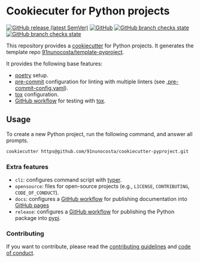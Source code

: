# Cookiecuter for Python projects

[![GitHub release (latest SemVer)](https://img.shields.io/github/v/release/91nunocosta/cookiecutter-pyproject)](https://github.com/91nunocosta/cookiecutter-pyproject/releases)
[![GitHub](https://img.shields.io/github/license/91nunocosta/cookiecutter-pyproject)](https://github.com/91nunocosta/cookiecutter-pyproject/blob/master/LICENSE)
[![GitHub branch checks state](https://img.shields.io/github/checks-status/91nunocosta/cookiecutter-pyproject/master)](https://github.com/91nunocosta/cookiecutter-pyproject)
[![GitHub branch checks state](https://img.shields.io/github/checks-status/91nunocosta/template-pyproject/master)](https://github.com/91nunocosta/template-pyproject)

This repository provides a [cookiecutter](https://github.com/cookiecutter/cookiecutter)
for Python projects.
It generates the template repo [91nunocosta/template-pyproject](https://github.com/91nunocosta/template-pyproject).

It provides the following base features:

* [poetry](https://python-poetry.org/) setup.
* [pre-commit](https://pre-commit.com/) configuration for linting with multiple linters
  (see [.pre-commit-config.yaml](./{{cookiecutter.package_name}}/.pre-commit-config.yaml)).
* [tox](https://tox.wiki/en/latest/) configuration.
* [GitHub workflow](https://docs.github.com/en/actions/using-workflows) for testing
  with [tox](https://tox.wiki/en/latest/).

## Usage

To create a new Python project, run the following command, and answer all prompts.

```bash
cookiecutter https@github.com/91nunocosta/cookiecutter-pyproject.git
```

### Extra features

* `cli`: configures command script with [typer](https://typer.tiangolo.com/).
* `opensource`: files for open-source projects (e.g., `LICENSE`, `CONTRIBUTING`, `CODE_OF_CONDUCT`).
* `docs`: configures a
  [GitHub workflow](https://docs.github.com/en/actions/using-workflows/about-workflows)
  for publishing documentation into [GitHub pages](https://pages.github.com/)
* `release`: configures a
  [GitHub workflow](https://docs.github.com/en/actions/using-workflows/about-workflows)
  for publishing the Python package into [pypi](https://pypi.org/).

### Contributing

If you want to contribute, please read the [contributing guidelines](./CONTRIBUTING.md)
and [code of conduct](./CODE_OF_CONDUCT.md).
